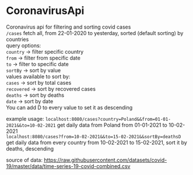 # CoronavirusApi
Coronavirus api for filtering  and sorting covid cases  
```/cases```  fetch all, from 22-01-2020 to yesterday, sorted (default sorting) by countries  
query options:  
```country``` -> filter specific country  
```from``` -> filter from specific date  
```to``` -> filter to specific date  
```sortBy``` -> sort by value  
values available to sort by:  
```cases``` -> sort by total cases  
```recovered``` -> sort by recovered cases  
```deaths``` -> sort by deaths   
```date``` -> sort by date  
You can add D to every value to set it as descending  

example usage:
```localhost:8080/cases?country=Poland&&from=01-01-2021&&to=10-02-2021``` get daily data from Poland from 01-01-2021 to 10-02-2021  
```localhost:8080/cases?from=10-02-2021&&to=15-02-2021&&sortBy=deathsD``` get daily data from every country from 10-02-2021 to 15-02-2021, sort it by deaths, descending  

source of data: https://raw.githubusercontent.com/datasets/covid-19/master/data/time-series-19-covid-combined.csv
